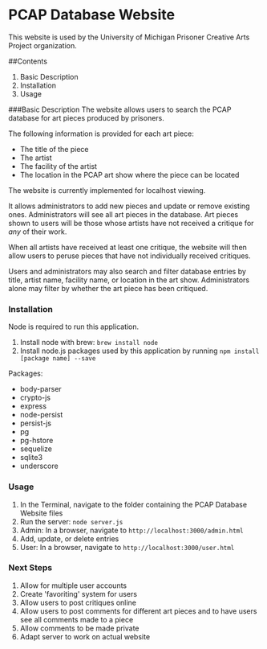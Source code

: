 # PCAP Database Website
This website is used by the University of Michigan Prisoner Creative Arts Project organization.

##Contents
1. Basic Description
2. Installation
3. Usage

###Basic Description
The website allows users to search the PCAP database for art pieces produced by prisoners.

The following information is provided for each art piece:

- The title of the piece
- The artist
- The facility of the artist
- The location in the PCAP art show where the piece can be located

The website is currently implemented for localhost viewing. 

It allows administrators to add new pieces and update or remove existing ones. Administrators will see all art pieces in the database. Art pieces shown to users will be those whose artists have not received a critique for *any* of their work.


When all artists have received at least one critique, the website will then allow users to peruse pieces that have not individually received critiques. 

Users and administrators may also search and filter database entries by title, artist name, facility name, or location in the art show. Administrators alone may filter by whether the art piece has been critiqued. 

### Installation

Node is required to run this application. 

1. Install node with brew: `brew install node`
2. Install node.js packages used by this application by running `npm install [package name] --save`

Packages:
- body-parser
- crypto-js
- express
- node-persist
- persist-js
- pg
- pg-hstore
- sequelize
- sqlite3
- underscore

### Usage

1. In the Terminal, navigate to the folder containing the PCAP Database Website files
2. Run the server: `node server.js`
3. Admin: In a browser, navigate to `http://localhost:3000/admin.html`
4. Add, update, or delete entries
5. User: In a browser, navigate to `http://localhost:3000/user.html`

### Next Steps

1. Allow for multiple user accounts
2. Create 'favoriting' system for users
3. Allow users to post critiques online
4. Allow users to post comments for different art pieces and to have users see all comments made to a piece
5. Allow comments to be made private
6. Adapt server to work on actual website
